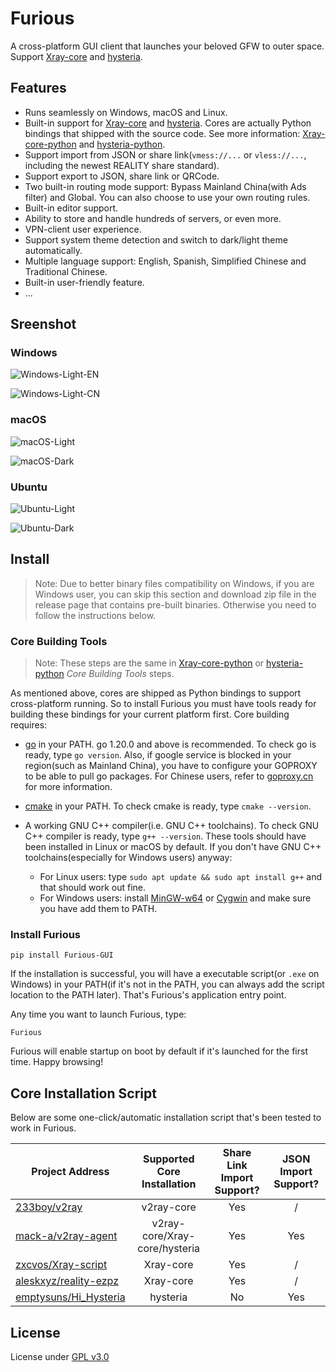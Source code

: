 # Furious

A cross-platform GUI client that launches your beloved GFW to outer space.
Support [Xray-core](https://github.com/XTLS/Xray-core)
and [hysteria](https://github.com/apernet/hysteria).

## Features

* Runs seamlessly on Windows, macOS and Linux.
* Built-in support for [Xray-core](https://github.com/XTLS/Xray-core)
  and [hysteria](https://github.com/apernet/hysteria). Cores are actually Python bindings that shipped with the source
  code. See more information: [Xray-core-python](https://github.com/LorenEteval/Xray-core-python)
  and [hysteria-python](https://github.com/LorenEteval/hysteria-python).
* Support import from JSON or share link(`vmess://...` or `vless://...`, including the newest REALITY share standard).
* Support export to JSON, share link or QRCode.
* Two built-in routing mode support: Bypass Mainland China(with Ads filter) and Global. You can also choose to use your
  own routing rules.
* Built-in editor support.
* Ability to store and handle hundreds of servers, or even more.
* VPN-client user experience.
* Support system theme detection and switch to dark/light theme automatically.
* Multiple language support: English, Spanish, Simplified Chinese and Traditional Chinese.
* Built-in user-friendly feature.
* ...

## Sreenshot

### Windows

![Windows-Light-EN](https://raw.githubusercontent.com/LorenEteval/Furious/main/screenshot/Windows-Light-EN.png)

![Windows-Light-CN](https://raw.githubusercontent.com/LorenEteval/Furious/main/screenshot/Windows-Light-CN.png)

### macOS

![macOS-Light](https://raw.githubusercontent.com/LorenEteval/Furious/main/screenshot/macOS-Light.png)

![macOS-Dark](https://raw.githubusercontent.com/LorenEteval/Furious/main/screenshot/macOS-Dark.png)

### Ubuntu

![Ubuntu-Light](https://raw.githubusercontent.com/LorenEteval/Furious/main/screenshot/Ubuntu-Light.png)

![Ubuntu-Dark](https://raw.githubusercontent.com/LorenEteval/Furious/main/screenshot/Ubuntu-Dark.png)

## Install

> Note: Due to better binary files compatibility on Windows, if you are Windows user, you can skip this section and
> download zip file in the release page that contains pre-built binaries. Otherwise you need to follow the instructions
> below.

### Core Building Tools

> Note: These steps are the same in [Xray-core-python](https://github.com/LorenEteval/Xray-core-python)
> or [hysteria-python](https://github.com/LorenEteval/hysteria-python) *Core Building Tools* steps.

As mentioned above, cores are shipped as Python bindings to support cross-platform running. So to install Furious you
must have tools ready for building these bindings for your current platform first. Core building requires:

* [go](https://go.dev/doc/install) in your PATH. go 1.20.0 and above is recommended. To check go is ready,
  type `go version`. Also, if google service is blocked in your region(such as Mainland China), you have to configure
  your GOPROXY to be able to pull go packages. For Chinese users, refer to [goproxy.cn](https://goproxy.cn/) for more
  information.
* [cmake](https://cmake.org/download/) in your PATH. To check cmake is ready, type `cmake --version`.
* A working GNU C++ compiler(i.e. GNU C++ toolchains). To check GNU C++ compiler is ready, type `g++ --version`. These
  tools should have been installed in Linux or macOS by default. If you don't have GNU C++ toolchains(especially for
  Windows users) anyway:

    * For Linux users: type `sudo apt update && sudo apt install g++` and that should work out fine.
    * For Windows users: install [MinGW-w64](https://sourceforge.net/projects/mingw-w64/files/mingw-w64/)
      or [Cygwin](https://www.cygwin.com/) and make sure you have add them to PATH.

### Install Furious

```
pip install Furious-GUI
```

If the installation is successful, you will have a executable script(or `.exe` on Windows) in your PATH(if it's not in
the PATH, you can always add the script location to the PATH later). That's Furious's application entry point.

Any time you want to launch Furious, type:

```
Furious
```

Furious will enable startup on boot by default if it's launched for the first time. Happy browsing!

## Core Installation Script

Below are some one-click/automatic installation script that's been tested to work in Furious.

| Project Address                                                   |  Supported Core Installation  | Share Link Import Support? | JSON Import Support? |
|-------------------------------------------------------------------|:-----------------------------:|:--------------------------:|:--------------------:|
| [233boy/v2ray](https://github.com/233boy/v2ray)                   |          v2ray-core           |            Yes             |          /           |
| [mack-a/v2ray-agent](https://github.com/mack-a/v2ray-agent)       | v2ray-core/Xray-core/hysteria |            Yes             |         Yes          |
| [zxcvos/Xray-script](https://github.com/zxcvos/Xray-script)       |           Xray-core           |            Yes             |          /           |
| [aleskxyz/reality-ezpz](https://github.com/aleskxyz/reality-ezpz) |           Xray-core           |            Yes             |          /           |
| [emptysuns/Hi_Hysteria](https://github.com/emptysuns/Hi_Hysteria) |           hysteria            |             No             |         Yes          |

## License

License under [GPL v3.0](https://github.com/LorenEteval/Furious/blob/main/LICENSE)

